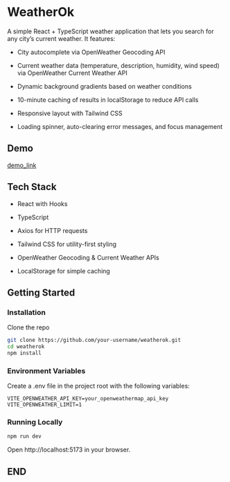 # WeatherOk

A simple React + TypeScript weather application that lets you search for any city’s current weather. It features:

- City autocomplete via OpenWeather Geocoding API

- Current weather data (temperature, description, humidity, wind speed) via OpenWeather Current Weather API

- Dynamic background gradients based on weather conditions

- 10-minute caching of results in localStorage to reduce API calls

- Responsive layout with Tailwind CSS

- Loading spinner, auto-clearing error messages, and focus management

## Demo
[demo_link](https://weather-ok.vercel.app/)

## Tech Stack
- React with Hooks

- TypeScript

- Axios for HTTP requests

- Tailwind CSS for utility-first styling

- OpenWeather Geocoding & Current Weather APIs

- LocalStorage for simple caching

## Getting Started

### Installation
Clone the repo

```bash
git clone https://github.com/your-username/weatherok.git
cd weatherok
npm install
```

### Environment Variables
Create a .env file in the project root with the following variables:

```env
VITE_OPENWEATHER_API_KEY=your_openweathermap_api_key
VITE_OPENWEATHER_LIMIT=1
```

### Running Locally
```bash
npm run dev 
```

Open http://localhost:5173 in your browser.

## END